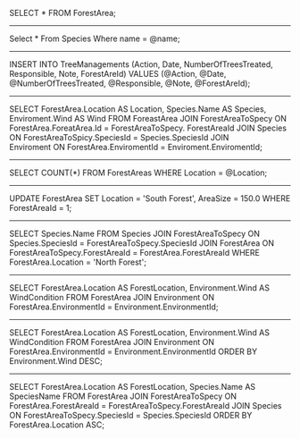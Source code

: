 SELECT * FROM ForestArea;

----------------------

Select * From Species
    Where name = @name;

----------------------

INSERT INTO TreeManagements (Action, Date, NumberOfTreesTreated, Responsible, Note, ForestAreId)
    VALUES (@Action, @Date, @NumberOfTreesTreated, @Responsible, @Note, @ForestAreId);

----------------------

SELECT 
    ForestArea.Location AS Location, Species.Name AS Species, Enviroment.Wind AS Wind
FROM 
    ForeastArea
JOIN 
    ForestAreaToSpecy ON ForestArea.ForeatArea.Id = ForestAreaToSpecy. ForestAreaId
JOIN 
    Species ON ForestAreaToSpicy.SpeciesId = Species.SpeciesId
JOIN    
    Enviroment ON ForestArea.EnviromentId = Enviroment.EnviromentId;

---------------------

SELECT COUNT(*)
FROM 
    ForestAreas
WHERE 
    Location = @Location;

---------------------

UPDATE 
    ForestArea
SET 
    Location = 'South Forest', AreaSize = 150.0
WHERE 
    ForestAreaId = 1;

---------------------

SELECT 
    Species.Name
FROM 
    Species
JOIN 
    ForestAreaToSpecy ON Species.SpeciesId = ForestAreaToSpecy.SpeciesId
JOIN 
    ForestArea ON ForestAreaToSpecy.ForestAreaId = ForestArea.ForestAreaId
WHERE 
    ForestArea.Location = 'North Forest';

----------------------

SELECT 
    ForestArea.Location AS ForestLocation, 
    Environment.Wind AS WindCondition
FROM 
    ForestArea
JOIN 
    Environment ON ForestArea.EnvironmentId = Environment.EnvironmentId;

----------------------

SELECT 
    ForestArea.Location AS ForestLocation, 
    Environment.Wind AS WindCondition
FROM 
    ForestArea
JOIN 
    Environment ON ForestArea.EnvironmentId = Environment.EnvironmentId
ORDER BY 
    Environment.Wind DESC;

----------------------

SELECT 
    ForestArea.Location AS ForestLocation, 
    Species.Name AS SpeciesName
FROM 
    ForestArea
JOIN 
    ForestAreaToSpecy ON ForestArea.ForestAreaId = ForestAreaToSpecy.ForestAreaId
JOIN 
    Species ON ForestAreaToSpecy.SpeciesId = Species.SpeciesId
ORDER BY 
    ForestArea.Location ASC;